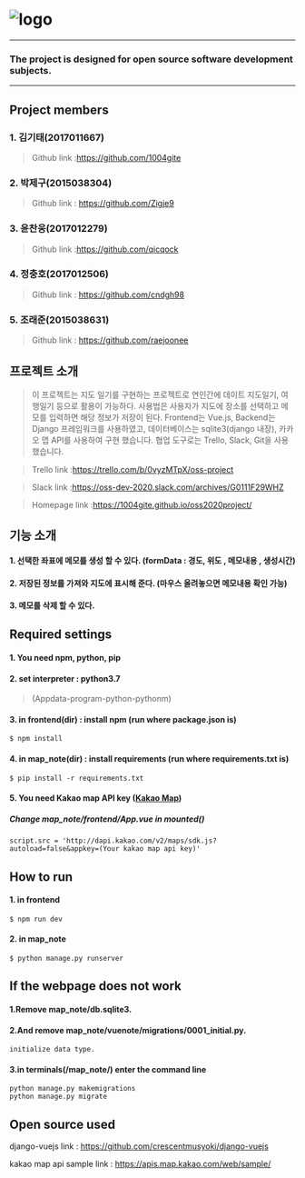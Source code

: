 ![logo](https://ifh.cc/g/5ZgIzu.png)
=
****
### The project is designed for open source software development subjects.
****
Project members
-
### 1. 김기태(2017011667)
   >Github link :<https://github.com/1004gite> 
### 2. 박제구(2015038304)
  >Github link : <https://github.com/Zigje9>   
### 3. 윤찬웅(2017012279)
  >Github link :<https://github.com/qicqock>
### 4. 정충호(2017012506)
  >Github link : <https://github.com/cndgh98>
### 5. 조래준(2015038631)
  >Github link : <https://github.com/raejoonee>

프로젝트 소개
-
   > 이 프로젝트는 지도 일기를 구현하는 프로젝트로 연인간에 데이트 지도일기, 여행일기 등으로 활용이 가능하다.
   > 사용법은 사용자가 지도에 장소를 선택하고 메모를 입력하면 해당 정보가 저장이 된다. 
   > Frontend는 Vue.js, Backend는 Django 프레임워크를 사용하였고, 데이터베이스는 sqlite3(django 내장), 카카오 맵 API를 사용하여 구현 했습니다.
   > 협업 도구로는 Trello, Slack, Git을 사용했습니다.
   
   > Trello link :<https://trello.com/b/0vyzMTpX/oss-project>
   
   > Slack link :<https://oss-dev-2020.slack.com/archives/G0111F29WHZ>
   
   >Homepage link :<https://1004gite.github.io/oss2020project/>
  
기능 소개
-
#### 1. 선택한 좌표에 메모를 생성 할 수 있다. (formData : 경도, 위도 , 메모내용 , 생성시간)
#### 2. 저장된 정보를 가져와 지도에 표시해 준다. (마우스 올려놓으면 메모내용 확인 가능)
#### 3. 메모를 삭제 할 수 있다.

   
   
Required settings
-
#### 1. You need npm, python, pip  
#### 2. set interpreter : python3.7
   >(Appdata-program-python-pythonm)
#### 3. in frontend(dir) : install npm     (run where package.json is)
    $ npm install
#### 4. in map_note(dir) : install requirements      (run where requirements.txt is)
    $ pip install -r requirements.txt
#### 5. You need Kakao map API key ([Kakao Map](https://apis.map.kakao.com/web/))
##### Change map_note/frontend/App.vue in mounted()
    script.src = 'http://dapi.kakao.com/v2/maps/sdk.js?autoload=false&appkey=(Your kakao map api key)'
    
How to run
-
#### 1. in frontend 
    $ npm run dev
#### 2. in map_note 
    $ python manage.py runserver
    
    
If the webpage does not work
-
#### 1.Remove map_note/db.sqlite3. 
#### 2.And remove map_note/vuenote/migrations/0001_initial.py.
    initialize data type.
#### 3.in terminals(/map_note/) enter the command line
    python manage.py makemigrations
    python manage.py migrate

Open source used
-

django-vuejs link : <https://github.com/crescentmusyoki/django-vuejs>

kakao map api sample link : <https://apis.map.kakao.com/web/sample/>

